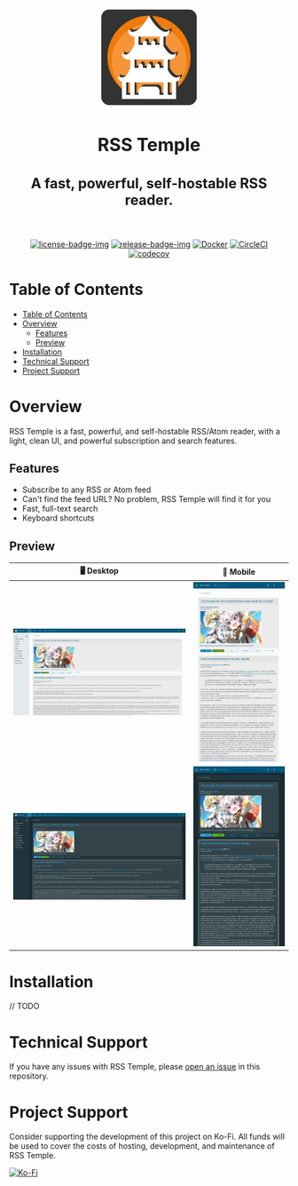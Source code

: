 <div align="center">
  <img src=".github/resources/logo.png" height="180px" width="auto" alt="rss temple logo">
  <br />
  <h2 style="font-size: 32px;">
    RSS Temple
  </h2>

  <h3 style="font-size: 25px;">
    A fast, powerful, self-hostable RSS reader.
  </h3>
  <br/>

[![license-badge-img]][license-badge]
[![release-badge-img]][release-badge]
[![Docker][docker-pulls-badge-img]][docker-pulls-badge]
[![CircleCI][circleci-badge-img]][circleci-badge]
[![codecov][codecov-badge-img]][codecov-badge]

  </div>
</div>

# Table of Contents

- [Table of Contents](#table-of-contents)
- [Overview](#overview)
  - [Features](#features)
  - [Preview](#preview)
- [Installation](#installation)
- [Technical Support](#technical-support)
- [Project Support](#project-support)

# Overview

RSS Temple is a fast, powerful, and self-hostable RSS/Atom reader, with a light, clean UI, and powerful subscription and search features.

## Features

- Subscribe to any RSS or Atom feed
- Can't find the feed URL? No problem, RSS Temple will find it for you
- Fast, full-text search
- Keyboard shortcuts

## Preview

|                                       🖥 Desktop                                       |                                                           📱 Mobile                                                            |
| :------------------------------------------------------------------------------------: | :----------------------------------------------------------------------------------------------------------------------------: |
| <img src=".github/resources/screenshots/preview-desktop.png" alt="desktop preview" /> | <img style="width: 500px; aspect-ratio: auto;" src=".github/resources/screenshots/preview-mobile.png" alt="mobile preview" /> |
| <img src=".github/resources/screenshots/preview-desktop-dark.png" alt="desktop preview dark" /> | <img style="width: 500px; aspect-ratio: auto;" src=".github/resources/screenshots/preview-mobile-dark.png" alt="mobile preview dark" /> |

# Installation

// TODO

# Technical Support

If you have any issues with RSS Temple, please [open an issue](https://github.com/murrple-1/rss_temple/issues/new) in this repository.

# Project Support

Consider supporting the development of this project on Ko-Fi. All funds will be used to cover the costs of hosting, development, and maintenance of RSS Temple.

<a href="https://ko-fi.com/murraychristopherson">
  <img src="https://storage.ko-fi.com/cdn/brandasset/v2/support_me_on_kofi_badge_red.png" width="150" height="auto" alt="Ko-Fi">
</a>

[license-badge-img]: https://img.shields.io/github/license/murrple-1/rss_temple?style=for-the-badge&color=a32d2a
[license-badge]: LICENSE
[release-badge-img]: https://img.shields.io/github/v/release/murrple-1/rss_temple?style=for-the-badge
[release-badge]: https://github.com/murrple-1/rss_temple/releases
[docker-pulls-badge-img]: https://img.shields.io/docker/pulls/murraychristopherson/rss_temple?style=for-the-badge&label=pulls
[docker-pulls-badge]: https://hub.docker.com/r/murraychristopherson/rss_temple
[circleci-badge-img]: https://img.shields.io/circleci/build/github/murrple-1/rss_temple?style=for-the-badge
[circleci-badge]: https://dl.circleci.com/status-badge/redirect/gh/murrple-1/rss_temple/tree/master
[codecov-badge-img]: https://img.shields.io/codecov/c/github/murrple-1/rss_temple?style=for-the-badge
[codecov-badge]: https://codecov.io/gh/murrple-1/rss_temple

